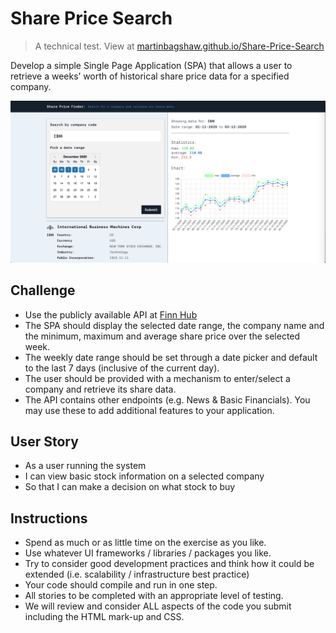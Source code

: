 # Share Price Search
> A technical test. View at [martinbagshaw.github.io/Share-Price-Search](https://martinbagshaw.github.io/Share-Price-Search)

Develop a simple Single Page Application (SPA) that allows a user to
retrieve a weeks’ worth of historical share price data for a specified
company.

![share price search](share-price-search-ui.png)

## Challenge
- Use the publicly available API at [Finn Hub](https://finnhub.io/docs/api#stock-candles)
- The SPA should display the selected date range, the company name
and the minimum, maximum and average share price over the selected
week.
- The weekly date range should be set through a date picker and default
to the last 7 days (inclusive of the current day).
- The user should be provided with a mechanism to enter/select a
company and retrieve its share data.
- The API contains other endpoints (e.g. News &amp; Basic Financials). You
may use these to add additional features to your application.

## User Story
- As a user running the system
- I can view basic stock information on a selected company
- So that I can make a decision on what stock to buy

## Instructions
- Spend as much or as little time on the exercise as you like.
- Use whatever UI frameworks / libraries / packages you like.
- Try to consider good development practices and think how it could be
extended (i.e. scalability / infrastructure best practice)
- Your code should compile and run in one step.
- All stories to be completed with an appropriate level of testing.
- We will review and consider ALL aspects of the code you submit including the
HTML mark-up and CSS.